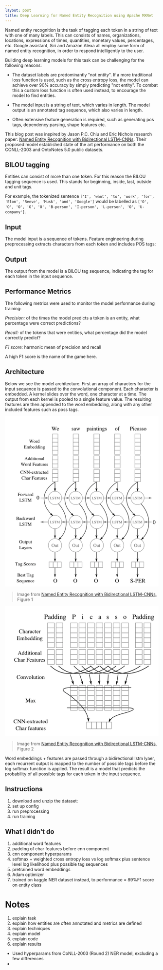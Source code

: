 ```yaml
---
layout: post
title: Deep Learning for Named Entity Recognition using Apache MXNet
---
```


Named entity recognition is the task of tagging each token in a string of text with one of many labels.  This can consists of names, organizations, locations, expressions of times, quantities, monetary values, percentages, etc.  Google assistant, Siri and Amazon Alexa all employ some form of named entity recognition, in order to respond intelligently to the user.

Building deep learning models for this task can be challenging for the following reasons:

- The dataset labels are predominantly "not entity".  If a more traditional loss function is used, such as the cross entropy loss, the model can achieve over 90% accuracy by simply predicting "not entity".  To combat this a custom loss function is often used instead, to encourage the model to find entities.

- The model input is a string of text, which varies in length. The model output is an annotated tag sequence, which also varies in length.

- Often extensive feature generation is required, such as generating pos tags, dependency parsing, shape features etc.

This blog post was inspired by Jason P.C. Chiu and Eric Nichols research paper: [Named Entity Recognition with Bidirectional LSTM-CNNs](https://www.aclweb.org/anthology/Q16-1026).  Their proposed model established state of the art performance on both the CONLL-2003 and OntoNotes 5.0 public datasets.

## BILOU tagging

Entities can consist of more than one token.  For this reason the BILOU tagging sequence is used.  This stands for beginning, inside, last, outside and unit tags. 

For example, the tokenized sentence `['I', 'want', 'to', 'work', 'for', 'Elon', 'Reeve', 'Musk', 'and', 'Google']` would be labelled as `['O', 'O', 'O', 'O', 'O', 'B-person', 'I-person', 'L-person', 'O', 'U-company']`.

## Input

The model input is a sequence of tokens.  Feature engineering during preprocessing extracts characters from each token and includes POS tags:

## Output

The output from the model is a BILOU tag sequence, indicating the tag for each token in the input sequence.

## Performance Metrics

The following metrics were used to monitor the model performance during training:

*Precision:* of the times the model predicts a token is an entity, what percentage were correct predictions?

*Recall:* of the tokens that were entities, what percentage did the model correctly predict?

*F1 score:* harmonic mean of precision and recall

A high F1 score is the name of the game here.

## Architecture

Below we see the model architecture.  First an array of characters for the input sequence is passed to the convolutional component.  Each character is embedded.  A kernel slides over the word, one character at a time.  The output from each kernel is pooled to a single feature value. The resulting features are then appended to the word embedding, along with any other included features such as poss tags.

![](../images/architecture.png)

> Image from [Named Entity Recognition with Bidirectional LSTM-CNNs](https://www.aclweb.org/anthology/Q16-1026), Figure 1

![](../images/cnn_architecture.png)

> Image from [Named Entity Recognition with Bidirectional LSTM-CNNs](https://www.aclweb.org/anthology/Q16-1026), Figure 2

Word embeddings + features are passed through a bidirectional lstm lyaer, each recurrent output is mapped to the number of possible tags before the log softmax function is applied.  The result is a model that predicts the probability of all possible tags for each token in the input sequence.

## Instructions

1. download and unzip the dataset:
2. set up config
3. run preprocessing
4. run training

## What I didn't do

1. additional word features
2. padding of char features before cnn component
3. cnn component hyperparams
3. softmax + weighted cross entropy loss vs log softmax plus sentence level log likelihood plus possible tag sequences
4. pretrained word embeddings
5. Adam optimizer
6. trained on kaggle NER dataset instead, to performance = 89%F1 score on entity class

# Notes

1) explain task
2) explain how entities are often annotated and metrics are defined
3) explain techniques
4) explain model
5) explain code
6) explain results

- Used hyperparams from CoNLL-2003 (Round 2) NER model, excluding a few differences
- 